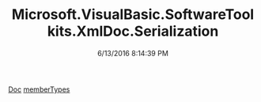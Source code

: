 ﻿---
title: Microsoft.VisualBasic.SoftwareToolkits.XmlDoc.Serialization
date: 6/13/2016 8:14:39 PM
---

[Doc](T-Microsoft.VisualBasic.SoftwareToolkits.XmlDoc.Serialization.Doc.html)
[memberTypes](T-Microsoft.VisualBasic.SoftwareToolkits.XmlDoc.Serialization.memberTypes.html)
